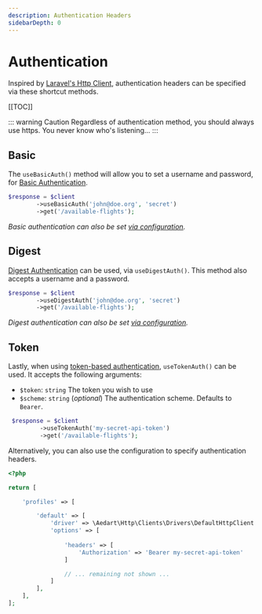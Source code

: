 ```yaml
---
description: Authentication Headers
sidebarDepth: 0
---
```


# Authentication

Inspired by [Laravel's Http Client](https://laravel.com/docs/11.x/http-client#authentication), authentication headers can be specified via these shortcut methods.

[[TOC]]

::: warning Caution
Regardless of authentication method, you should always use https.
You never know who's listening...
:::

## Basic

The `useBasicAuth()` method will allow you to set a username and password, for [Basic Authentication](https://tools.ietf.org/html/rfc7617). 

```php
$response = $client
        ->useBasicAuth('john@doe.org', 'secret')
        ->get('/available-flights');
```

_Basic authentication can also be set [via configuration](http://docs.guzzlephp.org/en/stable/request-options.html#auth)._

## Digest

[Digest Authentication](https://tools.ietf.org/html/rfc7616) can be used, via `useDigestAuth()`.
This method also accepts a username and a password. 

```php
$response = $client
        ->useDigestAuth('john@doe.org', 'secret')
        ->get('/available-flights');
```

_Digest authentication can also be set [via configuration](http://docs.guzzlephp.org/en/stable/request-options.html#auth)._

## Token

Lastly, when using [token-based authentication](https://tools.ietf.org/html/rfc6750), `useTokenAuth()` can be used.
It accepts the following arguments:

- `$token`: `string` The token you wish to use
- `$scheme`: `string` (_optional_) The authentication scheme. Defaults to `Bearer`.

```php
 $response = $client
         ->useTokenAuth('my-secret-api-token')
         ->get('/available-flights');
```

Alternatively, you can also use the configuration to specify authentication headers.

```php
<?php

return [

    'profiles' => [

        'default' => [
            'driver' => \Aedart\Http\Clients\Drivers\DefaultHttpClient::class,
            'options' => [
                
                'headers' => [
                    'Authorization' => 'Bearer my-secret-api-token'
                ]

                // ... remaining not shown ...
            ]
        ],
    ],
];
```
